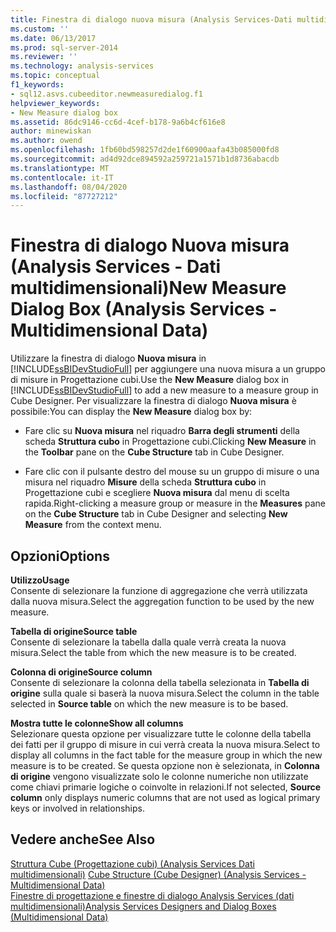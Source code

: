 ```yaml
---
title: Finestra di dialogo nuova misura (Analysis Services-Dati multidimensionali) | Microsoft Docs
ms.custom: ''
ms.date: 06/13/2017
ms.prod: sql-server-2014
ms.reviewer: ''
ms.technology: analysis-services
ms.topic: conceptual
f1_keywords:
- sql12.asvs.cubeeditor.newmeasuredialog.f1
helpviewer_keywords:
- New Measure dialog box
ms.assetid: 86dc9146-cc6d-4cef-b178-9a6b4cf616e8
author: minewiskan
ms.author: owend
ms.openlocfilehash: 1fb60bd598257d2de1f60900aafa43b085000fd8
ms.sourcegitcommit: ad4d92dce894592a259721a1571b1d8736abacdb
ms.translationtype: MT
ms.contentlocale: it-IT
ms.lasthandoff: 08/04/2020
ms.locfileid: "87727212"
---
```

# <a name="new-measure-dialog-box-analysis-services---multidimensional-data"></a><span data-ttu-id="a6738-102">Finestra di dialogo Nuova misura (Analysis Services - Dati multidimensionali)</span><span class="sxs-lookup"><span data-stu-id="a6738-102">New Measure Dialog Box (Analysis Services - Multidimensional Data)</span></span>
  <span data-ttu-id="a6738-103">Utilizzare la finestra di dialogo **Nuova misura** in [!INCLUDE[ssBIDevStudioFull](../includes/ssbidevstudiofull-md.md)] per aggiungere una nuova misura a un gruppo di misure in Progettazione cubi.</span><span class="sxs-lookup"><span data-stu-id="a6738-103">Use the **New Measure** dialog box in [!INCLUDE[ssBIDevStudioFull](../includes/ssbidevstudiofull-md.md)] to add a new measure to a measure group in Cube Designer.</span></span> <span data-ttu-id="a6738-104">Per visualizzare la finestra di dialogo **Nuova misura** è possibile:</span><span class="sxs-lookup"><span data-stu-id="a6738-104">You can display the **New Measure** dialog box by:</span></span>  
  
-   <span data-ttu-id="a6738-105">Fare clic su **Nuova misura** nel riquadro **Barra degli strumenti** della scheda **Struttura cubo** in Progettazione cubi.</span><span class="sxs-lookup"><span data-stu-id="a6738-105">Clicking **New Measure** in the **Toolbar** pane on the **Cube Structure** tab in Cube Designer.</span></span>  
  
-   <span data-ttu-id="a6738-106">Fare clic con il pulsante destro del mouse su un gruppo di misure o una misura nel riquadro **Misure** della scheda **Struttura cubo** in Progettazione cubi e scegliere **Nuova misura** dal menu di scelta rapida.</span><span class="sxs-lookup"><span data-stu-id="a6738-106">Right-clicking a measure group or measure in the **Measures** pane on the **Cube Structure** tab in Cube Designer and selecting **New Measure** from the context menu.</span></span>  
  
## <a name="options"></a><span data-ttu-id="a6738-107">Opzioni</span><span class="sxs-lookup"><span data-stu-id="a6738-107">Options</span></span>  
 <span data-ttu-id="a6738-108">**Utilizzo**</span><span class="sxs-lookup"><span data-stu-id="a6738-108">**Usage**</span></span>  
 <span data-ttu-id="a6738-109">Consente di selezionare la funzione di aggregazione che verrà utilizzata dalla nuova misura.</span><span class="sxs-lookup"><span data-stu-id="a6738-109">Select the aggregation function to be used by the new measure.</span></span>  
  
 <span data-ttu-id="a6738-110">**Tabella di origine**</span><span class="sxs-lookup"><span data-stu-id="a6738-110">**Source table**</span></span>  
 <span data-ttu-id="a6738-111">Consente di selezionare la tabella dalla quale verrà creata la nuova misura.</span><span class="sxs-lookup"><span data-stu-id="a6738-111">Select the table from which the new measure is to be created.</span></span>  
  
 <span data-ttu-id="a6738-112">**Colonna di origine**</span><span class="sxs-lookup"><span data-stu-id="a6738-112">**Source column**</span></span>  
 <span data-ttu-id="a6738-113">Consente di selezionare la colonna della tabella selezionata in **Tabella di origine** sulla quale si baserà la nuova misura.</span><span class="sxs-lookup"><span data-stu-id="a6738-113">Select the column in the table selected in **Source table** on which the new measure is to be based.</span></span>  
  
 <span data-ttu-id="a6738-114">**Mostra tutte le colonne**</span><span class="sxs-lookup"><span data-stu-id="a6738-114">**Show all columns**</span></span>  
 <span data-ttu-id="a6738-115">Selezionare questa opzione per visualizzare tutte le colonne della tabella dei fatti per il gruppo di misure in cui verrà creata la nuova misura.</span><span class="sxs-lookup"><span data-stu-id="a6738-115">Select to display all columns in the fact table for the measure group in which the new measure is to be created.</span></span> <span data-ttu-id="a6738-116">Se questa opzione non è selezionata, in **Colonna di origine** vengono visualizzate solo le colonne numeriche non utilizzate come chiavi primarie logiche o coinvolte in relazioni.</span><span class="sxs-lookup"><span data-stu-id="a6738-116">If not selected, **Source column** only displays numeric columns that are not used as logical primary keys or involved in relationships.</span></span>  
  
## <a name="see-also"></a><span data-ttu-id="a6738-117">Vedere anche</span><span class="sxs-lookup"><span data-stu-id="a6738-117">See Also</span></span>  
 <span data-ttu-id="a6738-118">[Struttura Cube &#40;Progettazione cubi&#41; &#40;Analysis Services Dati multidimensionali&#41;](cube-structure-cube-designer-analysis-services-multidimensional-data.md) </span><span class="sxs-lookup"><span data-stu-id="a6738-118">[Cube Structure &#40;Cube Designer&#41; &#40;Analysis Services - Multidimensional Data&#41;](cube-structure-cube-designer-analysis-services-multidimensional-data.md) </span></span>  
 [<span data-ttu-id="a6738-119">Finestre di progettazione e finestre di dialogo Analysis Services &#40;dati multidimensionali&#41;</span><span class="sxs-lookup"><span data-stu-id="a6738-119">Analysis Services Designers and Dialog Boxes &#40;Multidimensional Data&#41;</span></span>](analysis-services-designers-and-dialog-boxes-multidimensional-data.md)  
  
  
